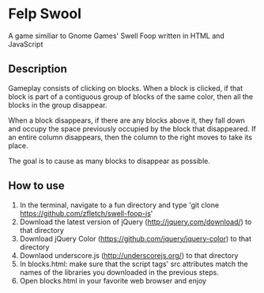 Felp Swool
==========

A game similiar to Gnome Games' Swell Foop written in HTML and JavaScript


Description
-----------

Gameplay consists of clicking on blocks. When a block is clicked, if that block is part of a contiguous
group of blocks of the same color, then all the blocks in the group disappear.

When a block disappears, if there are any blocks above it, they fall down
and occupy the space previously occupied by the block that disappeared.
If an entire column disappears, then the column to the right moves to take
its place.

The goal is to cause as many blocks to disappear as possible.


How to use
----------

 1. In the terminal, navigate to a fun directory and type 'git clone https://github.com/zfletch/swell-foop-js'
 2. Download the latest version of jQuery (http://jquery.com/download/) to that directory
 3. Download jQuery Color (https://github.com/jquery/jquery-color) to that directory
 4. Downlaod underscore.js (http://underscorejs.org/) to that directory
 5. In blocks.html: make sure that the script tags' src attributes match the names of the libraries you downloaded in the previous steps.
 6. Open blocks.html in your favorite web browser and enjoy
